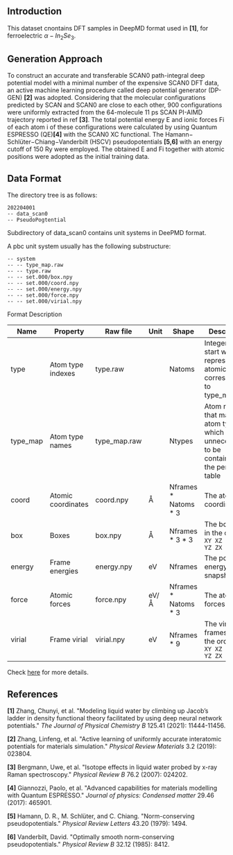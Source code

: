 ## Introduction
This dataset cnontains DFT samples in DeepMD format used in **[1]**, for ferroelectric $\alpha-In_2Se_3$.

## Generation Approach
To construct an accurate and transferable SCAN0 path-integral deep potential model with a minimal number of the expensive SCAN0 DFT data, an active machine learning procedure called deep potential generator (DP-GEN) **[2]** was adopted. Considering that the molecular configurations predicted by SCAN and SCAN0 are close to each other, 900 configurations were uniformly extracted from the 64-molecule 11 ps SCAN PI-AIMD trajectory reported in ref **[3]**. The total potential energy E and ionic forces Fi of each atom i of these configurations were calculated by using Quantum ESPRESSO (QE)**[4]** with the SCAN0 XC functional. The Hamann− Schlüter−Chiang−Vanderbilt (HSCV) pseudopotentials **[5,6]** with an energy cutoff of 150 Ry were employed. The obtained E and Fi together with atomic positions were adopted as the initial training data.


## Data Format
The directory tree is as follows:

```
202204001
-- data_scan0
-- PseudoPogtential
```

Subdirectory of data_scan0 contains unit systems in DeePMD format.

A pbc unit system usually has the following substructure:

```
-- system
-- -- type_map.raw
-- -- type.raw
-- -- set.000/box.npy
-- -- set.000/coord.npy
-- -- set.000/energy.npy
-- -- set.000/force.npy
-- -- set.000/virial.npy
```

Format Description

| Name     | Property           | Raw file     | Unit | Shape                  | Description                                                  |
| -------- | ------------------ | ------------ | ---- | ---------------------- | ------------------------------------------------------------ |
| type     | Atom type indexes  | type.raw     |      | Natoms                 | Integers that start with 0, represent the atomic type corresponding to type_map.raw |
| type_map | Atom type names    | type_map.raw |      | Ntypes                 | Atom names that map to atom type, which is unnecessart to be contained in the periodic table |
| coord    | Atomic coordinates | coord.npy    | Å    | Nframes \* Natoms \* 3 | The atomic coordinates                                       |
| box      | Boxes              | box.npy      | Å    | Nframes \* 3 \* 3      | The box axes in the order `XX XY XZ YX YY YZ ZX ZY ZZ`       |
| energy   | Frame energies     | energy.npy   | eV   | Nframes                | The potential energy of snapshot                             |
| force    | Atomic forces      | force.npy    | eV/Å | Nframes \* Natoms \* 3 | The atomic forces                                            |
| virial   | Frame virial       | virial.npy   | eV   | Nframes * 9            | The virial frames are in the order `XX XY XZ YX YY YZ ZX ZY ZZ` |

Check [here](https://github.com/deepmodeling/deepmd-kit/blob/master/doc/data/system.md) for more details.



## References
**[1]** Zhang, Chunyi, et al. "Modeling liquid water by climbing up Jacob’s ladder in density functional theory facilitated by using deep neural network potentials." *The Journal of Physical Chemistry B* 125.41 (2021): 11444-11456.

**[2]** Zhang, Linfeng, et al. "Active learning of uniformly accurate interatomic potentials for materials simulation." *Physical Review Materials* 3.2 (2019): 023804.

**[3]** Bergmann, Uwe, et al. "Isotope effects in liquid water probed by x-ray Raman spectroscopy." *Physical Review B* 76.2 (2007): 024202.

**[4]** Giannozzi, Paolo, et al. "Advanced capabilities for materials modelling with Quantum ESPRESSO." *Journal of physics: Condensed matter* 29.46 (2017): 465901.

**[5]** Hamann, D. R., M. Schlüter, and C. Chiang. "Norm-conserving pseudopotentials." *Physical Review Letters* 43.20 (1979): 1494.

**[6]** Vanderbilt, David. "Optimally smooth norm-conserving pseudopotentials." *Physical Review B* 32.12 (1985): 8412.
